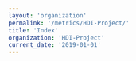 ```yaml
---
layout: 'organization'
permalink: '/metrics/HDI-Project/'
title: 'Index'
organization: 'HDI-Project'
current_date: '2019-01-01'
---
```

